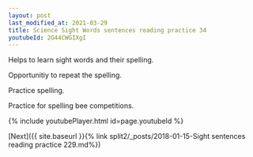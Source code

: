 ```yaml
---
layout: post
last_modified_at: 2021-03-29
title: Science Sight Words sentences reading practice 34
youtubeId: 2G44CWGIXgI
---
```

 
 
Helps to learn sight words and their spelling.

Opportunitiy to repeat the spelling. 

Practice spelling. 
 
Practice for spelling bee competitions. 
 
{% include youtubePlayer.html id=page.youtubeId %}
 
 

[Next]({{ site.baseurl }}{% link  split2/_posts/2018-01-15-Sight sentences reading practice 229.md%})
 
